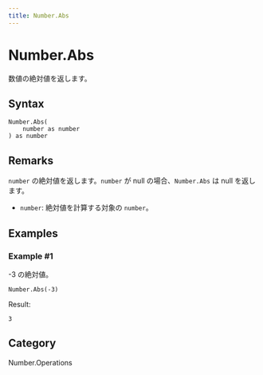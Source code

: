 ```yaml
---
title: Number.Abs
---
```


# Number.Abs


数値の絶対値を返します。


## Syntax

```powerquery
Number.Abs(
    number as number
) as number
```


## Remarks

<code>number</code> の絶対値を返します。<code>number</code> が null の場合、<code>Number.Abs</code> は null を返します。    <ul>        <li><code>number</code>: 絶対値を計算する対象の <code>number</code>。</li>      </ul>


## Examples

### Example #1 
-3 の絶対値。
```powerquery
Number.Abs(-3)
```

Result: 
```powerquery
3
```




## Category
Number.Operations

